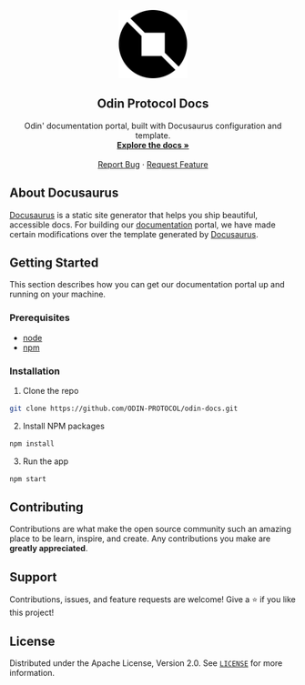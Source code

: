 <!-- PROJECT LOGO -->
<p align="center">
  <a href="https://mainnet.odinprotocol.io">
    <img src="static/img/favicon.png" alt="Logo" width="120">
  </a>

  <h2 align="center">Odin Protocol Docs</h3>

  <p align="center">
    Odin' documentation portal, built with Docusaurus configuration and template.
    <br />
    <a href="https://docs.odinprotocol.io"><strong>Explore the docs »</strong></a>
    <br />
    <br />
    <a href="https://github.com/ODIN-PROTOCOL/odin-docs/issues">Report Bug</a>
    ·
    <a href="https://github.com/ODIN-PROTOCOL/odin-docs/issues">Request Feature</a>
  </p>
</p>

## About Docusaurus

[Docusaurus](https://docusaurus.io/) is a static site generator that helps you ship beautiful, accessible docs. For building our [documentation](https://docs.odinprotocol.io) portal, we have made certain modifications over the template generated by [Docusaurus](https://docusaurus.io).

## Getting Started

This section describes how you can get our documentation portal up and running on your machine.

### Prerequisites

- [node](https://nodejs.org/en/)
- [npm](https://www.npmjs.com/)

### Installation

1. Clone the repo

```sh
git clone https://github.com/ODIN-PROTOCOL/odin-docs.git
```

2. Install NPM packages

```sh
npm install
```

3. Run the app

```sh
npm start
```

<!-- CONTRIBUTING -->

## Contributing

Contributions are what make the open source community such an amazing place to be learn, inspire, and create. Any contributions you make are **greatly appreciated**.

## Support

Contributions, issues, and feature requests are welcome!
Give a ⭐️ if you like this project!

<!-- LICENSE -->

## License

Distributed under the Apache License, Version 2.0. See [`LICENSE`](./LICENSE) for more information.

<!-- MARKDOWN LINKS & IMAGES -->
<!-- https://www.markdownguide.org/basic-syntax/#reference-style-links -->